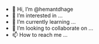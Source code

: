 - 👋 Hi, I’m @hemantdhage
- 👀 I’m interested in ...
- 🌱 I’m currently learning ...
- 💞️ I’m looking to collaborate on ...
- 📫 How to reach me ...

<!---
hemantdhage/hemantdhage is a ✨ special ✨ repository because its `README.md` (this file) appears on your GitHub profile.
You can click the Preview link to take a look at your changes.
--->
